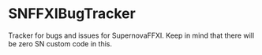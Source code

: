# SNFFXIBugTracker
Tracker for bugs and issues for SupernovaFFXI. Keep in mind that there will be zero SN custom code in this.
